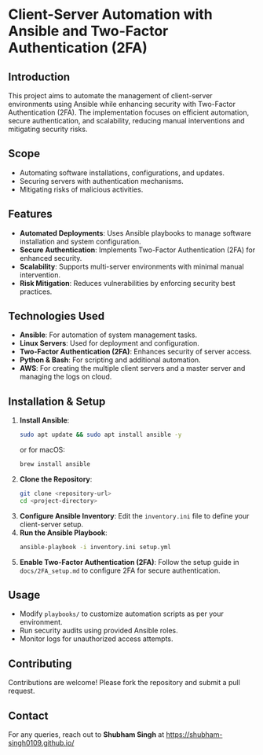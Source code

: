 # Client-Server Automation with Ansible and Two-Factor Authentication (2FA)

## Introduction
This project aims to automate the management of client-server environments using Ansible while enhancing security with Two-Factor Authentication (2FA). The implementation focuses on efficient automation, secure authentication, and scalability, reducing manual interventions and mitigating security risks.

## Scope
- Automating software installations, configurations, and updates.
- Securing servers with authentication mechanisms.
- Mitigating risks of malicious activities.

## Features
- **Automated Deployments**: Uses Ansible playbooks to manage software installation and system configuration.
- **Secure Authentication**: Implements Two-Factor Authentication (2FA) for enhanced security.
- **Scalability**: Supports multi-server environments with minimal manual intervention.
- **Risk Mitigation**: Reduces vulnerabilities by enforcing security best practices.

## Technologies Used
- **Ansible**: For automation of system management tasks.
- **Linux Servers**: Used for deployment and configuration.
- **Two-Factor Authentication (2FA)**: Enhances security of server access.
- **Python & Bash**: For scripting and additional automation.
- **AWS**: For creating the multiple client servers and a master server and managing the logs on cloud.

## Installation & Setup
1. **Install Ansible**:
   ```bash
   sudo apt update && sudo apt install ansible -y
   ```
   or for macOS:
   ```bash
   brew install ansible
   ```
2. **Clone the Repository**:
   ```bash
   git clone <repository-url>
   cd <project-directory>
   ```
3. **Configure Ansible Inventory**:
   Edit the `inventory.ini` file to define your client-server setup.
4. **Run the Ansible Playbook**:
   ```bash
   ansible-playbook -i inventory.ini setup.yml
   ```
5. **Enable Two-Factor Authentication (2FA)**:
   Follow the setup guide in `docs/2FA_setup.md` to configure 2FA for secure authentication.

## Usage
- Modify `playbooks/` to customize automation scripts as per your environment.
- Run security audits using provided Ansible roles.
- Monitor logs for unauthorized access attempts.

## Contributing
Contributions are welcome! Please fork the repository and submit a pull request.

## Contact
For any queries, reach out to **Shubham Singh** at https://shubham-singh0109.github.io/
